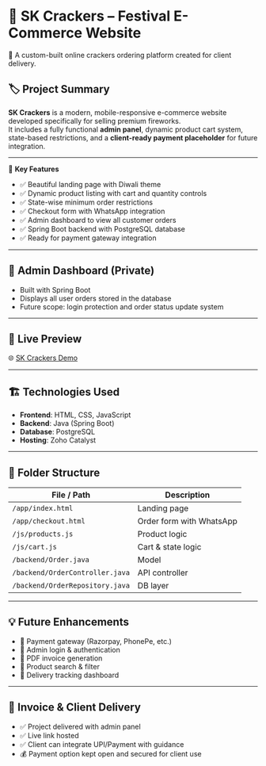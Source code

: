 # 🧨 SK Crackers – Festival E-Commerce Website

🎉 A custom-built online crackers ordering platform created for client delivery.


## 🏷️ **Project Summary**

**SK Crackers** is a modern, mobile-responsive e-commerce website developed specifically for selling premium fireworks.  
It includes a fully functional **admin panel**, dynamic product cart system, state-based restrictions, and a **client-ready payment placeholder** for future integration.

---

🌟 **Key Features**

- ✅ Beautiful landing page with Diwali theme  
- ✅ Dynamic product listing with cart and quantity controls  
- ✅ State-wise minimum order restrictions  
- ✅ Checkout form with WhatsApp integration  
- ✅ Admin dashboard to view all customer orders  
- ✅ Spring Boot backend with PostgreSQL database  
- ✅ Ready for payment gateway integration

---

## 🔐 **Admin Dashboard (Private)**

- Built with Spring Boot  
- Displays all user orders stored in the database  
- Future scope: login protection and order status update system

---

## 🔗 **Live Preview**

🌐 [SK Crackers Demo](https://sk-crackers-60039108644.development.catalystserverless.in/app/index.html)

---

## 🏗️ **Technologies Used**

- **Frontend**: HTML, CSS, JavaScript  
- **Backend**: Java (Spring Boot)  
- **Database**: PostgreSQL  
- **Hosting**: Zoho Catalyst

---

## 📁 **Folder Structure**

| File / Path             | Description                         |
|-------------------------|-------------------------------------|
| `/app/index.html`       | Landing page                        |
| `/app/checkout.html`    | Order form with WhatsApp            |
| `/js/products.js`       | Product logic                       |
| `/js/cart.js`           | Cart & state logic                  |
| `/backend/Order.java`   | Model                               |
| `/backend/OrderController.java` | API controller             |
| `/backend/OrderRepository.java` | DB layer                   |

---

## 💡 **Future Enhancements**

- 🔹 Payment gateway (Razorpay, PhonePe, etc.)  
- 🔹 Admin login & authentication  
- 🔹 PDF invoice generation  
- 🔹 Product search & filter  
- 🔹 Delivery tracking dashboard

---

## 🧾 **Invoice & Client Delivery**

- ✅ Project delivered with admin panel  
- ✅ Live link hosted  
- ✅ Client can integrate UPI/Payment with guidance  
- 💰 Payment option kept open and secured for client use
